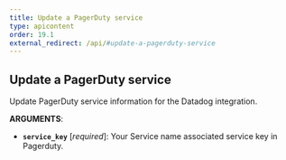 ```yaml
---
title: Update a PagerDuty service
type: apicontent
order: 19.1
external_redirect: /api/#update-a-pagerduty-service
---
```


## Update a PagerDuty service

Update PagerDuty service information for the Datadog integration.

**ARGUMENTS**:

* **`service_key`** [*required*]: Your Service name associated service key in Pagerduty.

[1]: https://www.pagerduty.com/docs/guides/datadog-integration-guide
